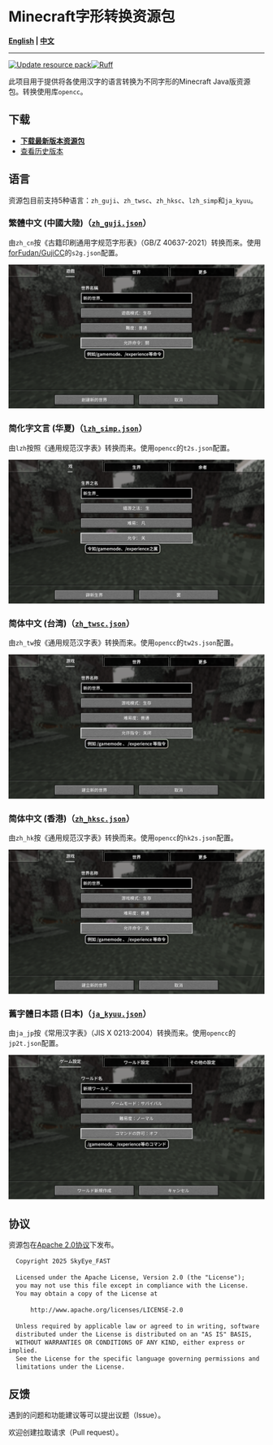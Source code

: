 # Minecraft字形转换资源包

**[English](README.md) | [中文](README_zh.md)**

----

[![Update resource pack](https://github.com/SkyEye-FAST/glyph_conversion_pack/actions/workflows/update.yml/badge.svg)](https://github.com/SkyEye-FAST/glyph_conversion_pack/actions/workflows/update.yml)[![Ruff](https://github.com/SkyEye-FAST/glyph_conversion_pack/actions/workflows/ruff.yml/badge.svg)](https://github.com/SkyEye-FAST/glyph_conversion_pack/actions/workflows/ruff.yml)

此项目用于提供将各使用汉字的语言转换为不同字形的Minecraft Java版资源包。转换使用库`opencc`。

## 下载

- [**下载最新版本资源包**](https://github.com/SkyEye-FAST/glyph_conversion_pack/releases/latest/)
- [查看历史版本](https://github.com/SkyEye-FAST/glyph_conversion_pack/releases/)

## 语言

资源包目前支持5种语言：`zh_guji`、`zh_twsc`、`zh_hksc`、`lzh_simp`和`ja_kyuu`。

### 繁體中文 (中國大陸)（[`zh_guji.json`](output/zh_guji.json)）

由`zh_cn`按《古籍印刷通用字规范字形表》（GB/Z 40637-2021）转换而来。使用[forFudan/GujiCC](https://github.com/forFudan/GujiCC)的`s2g.json`配置。

![Sample](sample/sample_zh_guji.png)

### 简化字文言 (华夏)（[`lzh_simp.json`](output/lzh_simp.json)）

由`lzh`按照《通用规范汉字表》转换而来。使用`opencc`的`t2s.json`配置。

![Sample](sample/sample_lzh_simp.png)

### 简体中文 (台湾)（[`zh_twsc.json`](output/zh_twsc.json)）

由`zh_tw`按《通用规范汉字表》转换而来。使用`opencc`的`tw2s.json`配置。

![Sample](sample/sample_zh_twsc.png)

### 简体中文 (香港)（[`zh_hksc.json`](output/zh_hksc.json)）

由`zh_hk`按《通用规范汉字表》转换而来。使用`opencc`的`hk2s.json`配置。

![Sample](sample/sample_zh_hksc.png)

### 舊字體日本語 (日本)（[`ja_kyuu.json`](output/ja_kyuu.json)）

由`ja_jp`按《常用汉字表》（JIS X 0213:2004）转换而来。使用`opencc`的`jp2t.json`配置。

![Sample](sample/sample_ja_kyuu.png)

## 协议

资源包在[Apache 2.0协议](LICENSE)下发布。

``` text
  Copyright 2025 SkyEye_FAST

  Licensed under the Apache License, Version 2.0 (the "License");
  you may not use this file except in compliance with the License.
  You may obtain a copy of the License at

      http://www.apache.org/licenses/LICENSE-2.0

  Unless required by applicable law or agreed to in writing, software
  distributed under the License is distributed on an "AS IS" BASIS,
  WITHOUT WARRANTIES OR CONDITIONS OF ANY KIND, either express or implied.
  See the License for the specific language governing permissions and
  limitations under the License.
```

## 反馈

遇到的问题和功能建议等可以提出议题（Issue）。

欢迎创建拉取请求（Pull request）。
